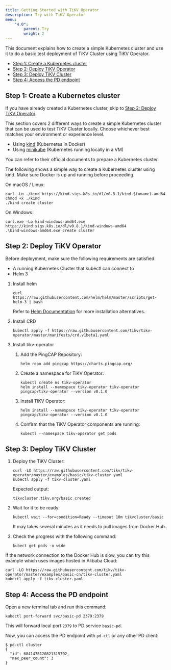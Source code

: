 ```yaml
---
title: Getting Started with TiKV Operator
description: Try with TiKV Operator
menu:
    "4.0":
        parent: Try
        weight: 2
---
```


This document explains how to create a simple Kubernetes cluster and use it to do a basic test deployment of TiKV Cluster using TiKV Operator.

<!-- toc -->
- [Step 1: Create a Kubernetes cluster](#step-1-create-a-kubernetes-cluster)
- [Step 2: Deploy TiKV Operator](#step-2-deploy-tikv-operator)
- [Step 3: Deploy TiKV Cluster](#step-3-deploy-tikv-cluster)
- [Step 4: Access the PD endpoint](#step-4-access-the-pd-endpoint)
<!-- /toc -->

## Step 1: Create a Kubernetes cluster

If you have already created a Kubernetes cluster, skip to [Step 2: Deploy TiKV Operator](#step-2-deploy-tikv-operator).

This section covers 2 different ways to create a simple Kubernetes cluster that
can be used to test TiKV Cluster locally. Choose whichever best matches your
environment or experience level.

- Using [kind](https://kind.sigs.k8s.io/docs/user/quick-start/) (Kubernetes in Docker)
- Using [minikube](https://kubernetes.io/docs/tasks/tools/install-minikube/) (Kubernetes running locally in a VM)

You can refer to their official documents to prepare a Kubernetes cluster.

The following shows a simple way to create a Kubernetes cluster using kind. Make sure Docker is up and running before proceeding.

On macOS / Linux:

```shell
curl -Lo ./kind https://kind.sigs.k8s.io/dl/v0.8.1/kind-$(uname)-amd64
chmod +x ./kind
./kind create cluster
```

On Windows:

```shell
curl.exe -Lo kind-windows-amd64.exe https://kind.sigs.k8s.io/dl/v0.8.1/kind-windows-amd64
.\kind-windows-amd64.exe create cluster
```

## Step 2: Deploy TiKV Operator

Before deployment, make sure the following requirements are satisfied:

- A running Kubernetes Cluster that kubectl can connect to
- Helm 3

1. Install helm

    ```shell
    curl https://raw.githubusercontent.com/helm/helm/master/scripts/get-helm-3 | bash
    ```

    Refer to [Helm Documentation](https://helm.sh/docs/intro/install/) for more installation alternatives.

2. Install CRD

    ```shell
    kubectl apply -f https://raw.githubusercontent.com/tikv/tikv-operator/master/manifests/crd.v1beta1.yaml
    ```

3. Install tikv-operator

    1. Add the PingCAP Repository:

        ```shell
        helm repo add pingcap https://charts.pingcap.org/
        ```

    2. Create a namespace for TiKV Operator:

        ```shell
        kubectl create ns tikv-operator
        helm install --namespace tikv-operator tikv-operator pingcap/tikv-operator --version v0.1.0
        ```

    3. Install TiKV Operator:

        ```shell
        helm install --namespace tikv-operator tikv-operator pingcap/tikv-operator --version v0.1.0
        ```

    4. Confirm that the TiKV Operator components are running:

        ```shell
        kubectl --namespace tikv-operator get pods
        ```

## Step 3: Deploy TiKV Cluster

1. Deploy the TiKV Cluster:

    ```shell
    curl -LO https://raw.githubusercontent.com/tikv/tikv-operator/master/examples/basic/tikv-cluster.yaml
    kubectl apply -f tikv-cluster.yaml
    ```

    Expected output:

    ```
    tikvcluster.tikv.org/basic created
    ```

2. Wait for it to be ready:

    ```shell
    kubectl wait --for=condition=Ready --timeout 10m tikvcluster/basic
    ```

    It may takes several minutes as it needs to pull images from Docker Hub.

3. Check the progress with the following command:

    ```shell
    kubect get pods -o wide
    ```

If the network connection to the Docker Hub is slow, you can try this example which uses images hosted in Alibaba Cloud:

```shell
curl -LO https://raw.githubusercontent.com/tikv/tikv-operator/master/examples/basic-cn/tikv-cluster.yaml
kubectl apply -f tikv-cluster.yaml
```

## Step 4: Access the PD endpoint

Open a new terminal tab and run this command:

```shell
kubectl port-forward svc/basic-pd 2379:2379
```

This will forward local port `2379` to PD service `basic-pd`.

Now, you can access the PD endpoint with `pd-ctl` or any other PD client:

```shell
$ pd-ctl cluster
{
  "id": 6841476120821315702,
  "max_peer_count": 3
}
```

